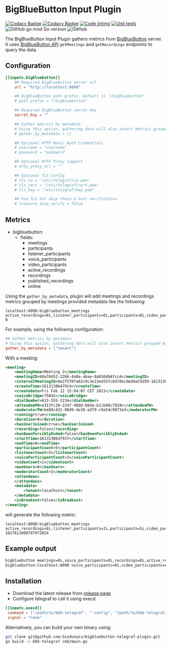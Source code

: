 # BigBlueButton Input Plugin

[![Codacy Badge](https://app.codacy.com/project/badge/Grade/0ffb957fe6074e93b06b6b52106a4659)](https://www.codacy.com/gh/bigblueswarm/bigbluebutton-telegraf-plugin/dashboard?utm_source=github.com&amp;utm_medium=referral&amp;utm_content=bigblueswarm/bigbluebutton-telegraf-plugin&amp;utm_campaign=Badge_Grade)
[![Codacy Badge](https://app.codacy.com/project/badge/Coverage/0ffb957fe6074e93b06b6b52106a4659)](https://www.codacy.com/gh/bigblueswarm/bigbluebutton-telegraf-plugin/dashboard?utm_source=github.com&utm_medium=referral&utm_content=bigblueswarm/bigbluebutton-telegraf-plugin&utm_campaign=Badge_Coverage)
[![Code linting](https://github.com/bigblueswarm/bbsctl/actions/workflows/lint.yml/badge.svg)](https://github.com/bigblueswarm/bigbluebutton-telegraf-plugin/actions/workflows/lint.yml)
[![Unit tests](https://github.com/bigblueswarm/bbsctl/actions/workflows/unit_test.yml/badge.svg)](https://github.com/bigblueswarm/bigbluebutton-telegraf-plugin/actions/workflows/unit_test.yml)
![GitHub go.mod Go version](https://img.shields.io/github/go-mod/go-version/bigblueswarm/bigbluebutton-telegraf-plugin)
![GitHub](https://img.shields.io/github/license/bigblueswarm/bigbluebutton-telegraf-plugin)

The BigBlueButton Input Plugin gathers metrics from [BigBlueButton](https://bigbluebutton.org/) server. It uses [BigBlueButton API](https://docs.bigbluebutton.org/dev/api.html) `getMeetings` and `getRecordings` endpoints to query the data.

## Configuration

```toml
[[inputs.bigbluebutton]]
	## Required BigBlueButton server url
	url = "http://localhost:8090"

	## BigBlueButton path prefix. Default is "/bigbluebutton"
	# path_prefix = "/bigbluebutton"

	## Required BigBlueButton secret key
	secret_key = ""

	## Gather metrics by metadata
	# Using this option, gathering data will also insert metrics grouped by metadata configuration
	# gather_by_metadata = []

	## Optional HTTP Basic Auth Credentials
	# username = "username"
	# password = "pa$$word

	## Optional HTTP Proxy support
	# http_proxy_url = ""

	## Optional TLS Config
	# tls_ca = "/etc/telegraf/ca.pem"
	# tls_cert = "/etc/telegraf/cert.pem"
	# tls_key = "/etc/telegraf/key.pem"

	## Use TLS but skip chain & host verification
	# insecure_skip_verify = false
```

## Metrics

- bigbluebutton:
  - fields:
    - meetings
    - participants
    - listener_participants
    - voice_participants
    - video_participants
    - active_recordings
    - recordings
    - published_recordings
  	- online

Using the `gather_by_metadata`, plugin will add meetings and recordings metrics grouped by meetings provided metadata like the following:
```
localhost:8090:bigbluebutton_meetings active_recordings=0i,listener_participants=0i,participants=0i,video_participants=0i,voice_participants=0i,meetings=1i 0
```

For example, using the following configuration:
```toml
## Gather metrics by metadata
# Using this option, gathering data will also insert metrics grouped by metadata configuration
gather_by_metadata = ["tenant"]
```
With a meeting:
```xml
<meeting>
	<meetingName>Meeting 2</meetingName>
	<meetingID>b0a78452-2266-4a0a-abae-8a016db8fccd</meetingID>
	<internalMeetingID>6e2f5787a62c9c3e13ee557c847decded4a53d59-1613138647914</internalMeetingID>
	<createTime>1613138647914</createTime>
	<createDate>Fri Feb 12 15:04:07 CET 2021</createDate>
	<voiceBridge>75042</voiceBridge>
	<dialNumber>613-555-1234</dialNumber>
	<attendeePW>e313fc20-2247-48dd-884a-b1cb48c7919c</attendeePW>
	<moderatorPW>be89c431-00d9-4e38-a2f9-c9a54c9873a3</moderatorPW>
	<running>true</running>
	<duration>0</duration>
	<hasUserJoined>true</hasUserJoined>
	<recording>false</recording>
	<hasBeenForciblyEnded>false</hasBeenForciblyEnded>
	<startTime>1613138647937</startTime>
	<endTime>0</endTime>
	<participantCount>5</participantCount>
	<listenerCount>3</listenerCount>
	<voiceParticipantCount>3</voiceParticipantCount>
	<videoCount>1</videoCount>
	<maxUsers>0</maxUsers>
	<moderatorCount>1</moderatorCount>
	<attendees>
	</attendees>
	<metadata>
		<tenant>localhost</tenant>
	</metadata>
	<isBreakout>false</isBreakout>
</meeting>
```
will generate the following metric:
```
localhost:8090:bigbluebutton_meetings active_recordings=0i,listener_participants=3i,participants=5i,video_participants=1i,voice_participants=3i,meetings=1i 1617611008787972024
```

## Example output
```sh
bigbluebutton meetings=0i,voice_participants=0i,recordings=0i,active_recordings=0i,participants=0i,listener_participants=0i,published_recordings=0i,online=1i,video_participants=0i 1673991941312623800
bigbluebutton:localhost:8090 voice_participants=0i,video_participants=0i,online=1i,meetings=1i,participants=0i,active_recordings=0i,listener_participants=0i,published_recordings=0i,recordings=0i 1673992041293464800
```

## Installation
- Download the latest release from [release page](https://github.com/SLedunois/bigbluebutton-telegraf-plugin/releases)
- Configure telegraf to call it using execd
 ```toml
[[inputs.execd]]
  command = ["/path/to/bbb-telegraf", "-config", "/path/to/bbb-telegraf/config", "-poll_interval", "10s"]
  signal = "none"
 ```

Alternatively, you can build your own binary using:
```bash
git clone git@github.com:SLedunois/bigbluebutton-telegraf-plugin.git
go build -o bbb-telegraf cmd/main.go
```
